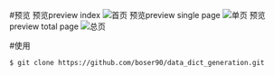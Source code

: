 #预览
预览preview index
![](https://github.com/boser90/data_dict_generation/blob/master/preview/1.png?raw=true "首页")
预览preview single page
![](https://github.com/boser90/data_dict_generation/blob/master/preview/2.png?raw=true "单页")
预览preview total page
![](https://github.com/boser90/data_dict_generation/blob/master/preview/3.png?raw=true "总页")

#使用

    $ git clone https://github.com/boser90/data_dict_generation.git

